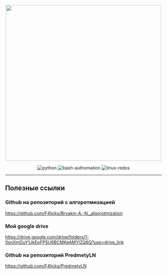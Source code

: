 <div id="header" align="center">
  <img src="https://yt3.googleusercontent.com/ytc/AIdro_lqcW7QiirwWk-U6Av4djDjf0TGNWFdg2PCBFRIIXDN878=s900-c-k-c0x00ffffff-no-rj" width="500" height="500">
</div>

<p align="center">
  <img src="https://img.shields.io/badge/bash-scripts-blue" alt="python">
  <img src="https://img.shields.io/badge/bash-authomation-8A2BE2" alt="bash-authomation">
  <img src="https://img.shields.io/badge/linux-redos-red" alt="linux-redos">
</p>

----------------------------------------------------------------------------------------------------------------------------------------------------------------

## Полезные ссылки
  ### Github на репозиторий с алгоротмизацией
  https://github.com/F4licks/Bryakin-A.-N._algorotmization
  ### Мой google drive
  https://drive.google.com/drive/folders/1-0snXmDuY1JkEpFP5U6BCMKeAMYlZQ6Q?usp=drive_link
  ### Github на репозиторий PredmetyLN
  https://github.com/F4licks/PredmetyLN

